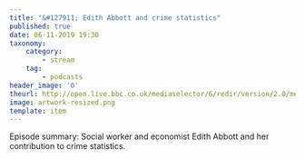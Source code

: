 ```yaml
---
title: "&#127911; Edith Abbott and crime statistics"
published: true
date: 06-11-2019 19:30
taxonomy:
    category:
        - stream
    tag:
        - podcasts
header_image: '0'
theurl: http://open.live.bbc.co.uk/mediaselector/6/redir/version/2.0/mediaset/audio-nondrm-download/proto/http/vpid/p07s221v.mp3
image: artwork-resized.png
template: item
--- 
```

Episode summary: Social worker and economist Edith Abbott and her contribution to crime statistics.
